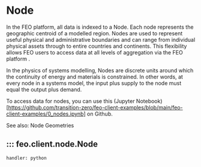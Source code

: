# Node

In the FEO platform, all data is indexed to a Node. Each node represents the geographic centroid of a modelled region. Nodes are used to represent useful physical and administrative boundaries and can range from individual physical assets through to entire countries and continents. This flexibility allows FEO users to access data at all levels of aggregation via the FEO platform .

In the physics of systems modelling, Nodes are discrete units around which the continuity of energy and materials is constrained. In other words, at every node in a systems model, the input plus supply to the node must equal the output plus demand.

To access data for nodes, you can use this (Jupyter Notebook)[https://github.com/transition-zero/feo-client-examples/blob/main/feo-client-examples/0_nodes.ipynb] on Github. 

See also: Node Geometries

## ::: feo.client.node.Node
    handler: python
